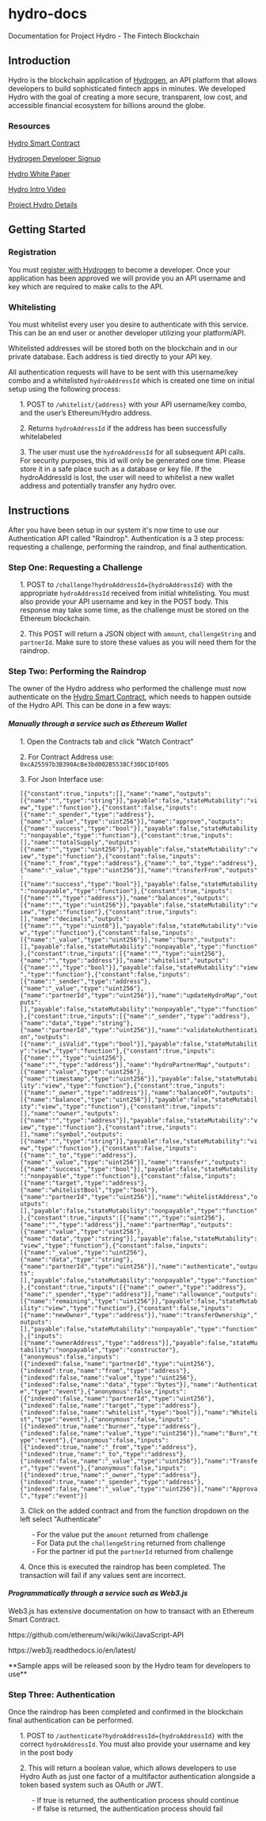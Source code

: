 # hydro-docs
Documentation for Project Hydro - The Fintech Blockchain
<H2>Introduction</H2>
<p>Hydro is the blockchain application of <a href="https://www.hydrogenplatform.com" target="_blank">Hydrogen</a>, an API platform that allows developers to build sophisticated fintech apps in minutes. We developed Hydro with the goal of creating a more secure, transparent, low cost, and accessible financial ecosystem for billions around the globe.</p>
<H3>Resources</H3>
<p><a href="https://github.com/hydrogen-dev/smart-contract">Hydro Smart Contract</a></p>
<p><a href="https://www.hydrogenplatform.com/sign-up" target="_blank">Hydrogen Developer Signup</a></p>
<p><a href="https://www.hydrogenplatform.com/Hydro_White_Paper.pdf" target="_blank">Hydro White Paper</a></p>
<p><a href="https://www.youtube.com/watch?v=Rnic0JvXvPg&t=348s" target="_blank">Hydro Intro Video</a></p>
<p><a href="http://www.projecthydro.com" target="_blank">Project Hydro Details</a></p>
<H2>Getting Started</H2>
<H3>Registration</H3>
<p>You must <a href="https://www.hydrogenplatform.com/sign-up">register with Hydrogen</a> to become a developer. Once your application has been approved we will provide you an API username and key which are required to make calls to the API.</p>
<h3>Whitelisting</h3>
<p>You must whitelist every user you desire to authenticate with this service. This can be an end user or another developer utilizing your platform/API.</p>
<p>Whitelisted addresses will be stored both on the blockchain and in our private database. Each address is tied directly to your API key.</p> 
<p>All authentication requests will have to be sent with this username/key combo and a whitelisted <code>hydroAddressId</code> which is created one time on initial setup using the following process:</p>
<ul>
<p>1. POST to <code>/whitelist/{address}</code> with your API username/key combo, and the user’s Ethereum/Hydro address.</p>
<p>2. Returns <code>hydroAddressId</code> if the address has been successfully whitelabeled</p>
<p>3. The user must use the <code>hydroAddressId</code> for all subsequent API calls. For security purposes, this id will only be generated one time. Please store it in a safe place such as a database or key file. If the hydroAddressId is lost, the user will need to whitelist a new wallet address and potentially transfer any hydro over.</p>
</ul>
<H2>Instructions</H2>
<p>After you have been setup in our system it's now time to use our Authentication API called "Raindrop". Authentication is a 3 step process: requesting a challenge, performing the raindrop, and final authentication.</p>
<H3>Step One: Requesting a Challenge</H3>
<ul>
<p>1. POST to <code>/challenge?hydroAddressId={hydroAddressId}</code> with the appropriate <code>hydroAddressId</code> received from initial whitelisting. You must also provide your API username and key in the POST body. This response may take some time, as the challenge must be stored on the Ethereum blockchain.</p>
<p>2. This POST will return a JSON object with <code>amount</code>, <code>challengeString</code> and <code>partnerId</code>. Make sure to store these values as you will need them for the raindrop.</p>
</p>
</ul>
<H3>Step Two: Performing the Raindrop</H3>
<p>The owner of the Hydro address who performed the challenge must now authenticate on the <a href="https://github.com/hydrogen-dev/smart-contract">Hydro Smart Contract</a>, which needs to happen outside of the Hydro API. This can be done in a few ways:</p>
<h4><em>Manually through a service such as Ethereum Wallet</em></h4>
<ul>
<p>1. Open the Contracts tab and click "Watch Contract"</p>
<p>2. For Contract Address use: <code>0xcA25597b3B390AcBe3bd002B5538Cf30DC1Df0D5</code></p>
<p>3. For Json Interface use:</p>
<p>
<code>[{"constant":true,"inputs":[],"name":"name","outputs":[{"name":"","type":"string"}],"payable":false,"stateMutability":"view","type":"function"},{"constant":false,"inputs":[{"name":"_spender","type":"address"},{"name":"_value","type":"uint256"}],"name":"approve","outputs":[{"name":"success","type":"bool"}],"payable":false,"stateMutability":"nonpayable","type":"function"},{"constant":true,"inputs":[],"name":"totalSupply","outputs":[{"name":"","type":"uint256"}],"payable":false,"stateMutability":"view","type":"function"},{"constant":false,"inputs":[{"name":"_from","type":"address"},{"name":"_to","type":"address"},{"name":"_value","type":"uint256"}],"name":"transferFrom","outputs":[{"name":"success","type":"bool"}],"payable":false,"stateMutability":"nonpayable","type":"function"},{"constant":true,"inputs":[{"name":"","type":"address"}],"name":"balances","outputs":[{"name":"","type":"uint256"}],"payable":false,"stateMutability":"view","type":"function"},{"constant":true,"inputs":[],"name":"decimals","outputs":[{"name":"","type":"uint8"}],"payable":false,"stateMutability":"view","type":"function"},{"constant":false,"inputs":[{"name":"_value","type":"uint256"}],"name":"burn","outputs":[],"payable":false,"stateMutability":"nonpayable","type":"function"},{"constant":true,"inputs":[{"name":"","type":"uint256"},{"name":"","type":"address"}],"name":"whitelist","outputs":[{"name":"","type":"bool"}],"payable":false,"stateMutability":"view","type":"function"},{"constant":false,"inputs":[{"name":"_sender","type":"address"},{"name":"_value","type":"uint256"},{"name":"partnerId","type":"uint256"}],"name":"updateHydroMap","outputs":[],"payable":false,"stateMutability":"nonpayable","type":"function"},{"constant":true,"inputs":[{"name":"_sender","type":"address"},{"name":"data","type":"string"},{"name":"partnerId","type":"uint256"}],"name":"validateAuthentication","outputs":[{"name":"_isValid","type":"bool"}],"payable":false,"stateMutability":"view","type":"function"},{"constant":true,"inputs":[{"name":"","type":"uint256"},{"name":"","type":"address"}],"name":"hydroPartnerMap","outputs":[{"name":"value","type":"uint256"},{"name":"timestamp","type":"uint256"}],"payable":false,"stateMutability":"view","type":"function"},{"constant":true,"inputs":[{"name":"_owner","type":"address"}],"name":"balanceOf","outputs":[{"name":"balance","type":"uint256"}],"payable":false,"stateMutability":"view","type":"function"},{"constant":true,"inputs":[],"name":"owner","outputs":[{"name":"","type":"address"}],"payable":false,"stateMutability":"view","type":"function"},{"constant":true,"inputs":[],"name":"symbol","outputs":[{"name":"","type":"string"}],"payable":false,"stateMutability":"view","type":"function"},{"constant":false,"inputs":[{"name":"_to","type":"address"},{"name":"_value","type":"uint256"}],"name":"transfer","outputs":[{"name":"success","type":"bool"}],"payable":false,"stateMutability":"nonpayable","type":"function"},{"constant":false,"inputs":[{"name":"target","type":"address"},{"name":"whitelistBool","type":"bool"},{"name":"partnerId","type":"uint256"}],"name":"whitelistAddress","outputs":[],"payable":false,"stateMutability":"nonpayable","type":"function"},{"constant":true,"inputs":[{"name":"","type":"uint256"},{"name":"","type":"address"}],"name":"partnerMap","outputs":[{"name":"value","type":"uint256"},{"name":"data","type":"string"}],"payable":false,"stateMutability":"view","type":"function"},{"constant":false,"inputs":[{"name":"_value","type":"uint256"},{"name":"data","type":"string"},{"name":"partnerId","type":"uint256"}],"name":"authenticate","outputs":[],"payable":false,"stateMutability":"nonpayable","type":"function"},{"constant":true,"inputs":[{"name":"_owner","type":"address"},{"name":"_spender","type":"address"}],"name":"allowance","outputs":[{"name":"remaining","type":"uint256"}],"payable":false,"stateMutability":"view","type":"function"},{"constant":false,"inputs":[{"name":"newOwner","type":"address"}],"name":"transferOwnership","outputs":[],"payable":false,"stateMutability":"nonpayable","type":"function"},{"inputs":[{"name":"ownerAddress","type":"address"}],"payable":false,"stateMutability":"nonpayable","type":"constructor"},{"anonymous":false,"inputs":[{"indexed":false,"name":"partnerId","type":"uint256"},{"indexed":true,"name":"from","type":"address"},{"indexed":false,"name":"value","type":"uint256"},{"indexed":false,"name":"data","type":"bytes"}],"name":"Authenticate","type":"event"},{"anonymous":false,"inputs":[{"indexed":false,"name":"partnerId","type":"uint256"},{"indexed":false,"name":"target","type":"address"},{"indexed":false,"name":"whitelist","type":"bool"}],"name":"Whitelist","type":"event"},{"anonymous":false,"inputs":[{"indexed":true,"name":"burner","type":"address"},{"indexed":false,"name":"value","type":"uint256"}],"name":"Burn","type":"event"},{"anonymous":false,"inputs":[{"indexed":true,"name":"_from","type":"address"},{"indexed":true,"name":"_to","type":"address"},{"indexed":false,"name":"_value","type":"uint256"}],"name":"Transfer","type":"event"},{"anonymous":false,"inputs":[{"indexed":true,"name":"_owner","type":"address"},{"indexed":true,"name":"_spender","type":"address"},{"indexed":false,"name":"_value","type":"uint256"}],"name":"Approval","type":"event"}] 
</code>
</p>
<p>3. Click on the added contract and from the function dropdown on the left select "Authenticate"</p>
<ul>
- For the value put the <code>amount</code> returned from challenge<br/>
- For Data put the <code>challengeString</code> returned from challenge<br/>
- For the partner id put the <code>partnerId</code> returned from challenge<br/>
</ul>
<p>4. Once this is executed the raindrop has been completed. The transaction will fail if any values sent are incorrect.</p>
</ul>
<h4><em>Programmatically through a service such as Web3.js</em></h4>
<p>Web3.js has extensive documentation on how to transact with an Ethereum Smart Contract.</p>
<p>https://github.com/ethereum/wiki/wiki/JavaScript-API</p>
<p>https://web3j.readthedocs.io/en/latest/</p>
<p>**Sample apps will be released soon by the Hydro team for developers to use**</p>
<H3>Step Three: Authentication</H3>
<p>Once the raindrop has been completed and confirmed in the blockchain final authentication can be performed.</p>
<ul>
<p>1. POST to <code>/authenticate?hydroAddressId={hydroAddressId}</code> with the correct <code>hydroAddressId</code>. You must also provide your username and key in the post body</p>
<p>2. This will return a boolean value, which allows developers to use Hydro Auth as just one factor of a multifactor authentication alongside a token based system such as OAuth or JWT.</p>
<ul>
- If true is returned, the authentication process should continue<br/>
- If false is returned, the authentication process should fail
</ul>
</ul>
